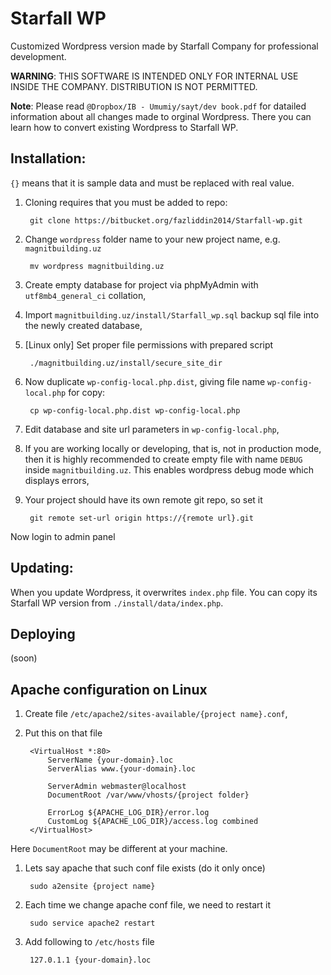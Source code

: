 # Starfall WP

Customized Wordpress version made by Starfall Company for professional development.

**WARNING**: THIS SOFTWARE IS INTENDED ONLY FOR INTERNAL USE INSIDE THE COMPANY. DISTRIBUTION IS NOT PERMITTED.

**Note**: Please read `@Dropbox/IB - Umumiy/sayt/dev book.pdf` for datailed information about all changes made to orginal Wordpress. There you can learn how to convert existing Wordpress to Starfall WP.

## Installation:

`{}` means that it is sample data and must be replaced with real value.

1. Cloning requires that you must be added to repo:

        git clone https://bitbucket.org/fazliddin2014/Starfall-wp.git

1. Change `wordpress` folder name to your new project name, e.g. `magnitbuilding.uz`
        
        mv wordpress magnitbuilding.uz

1. Create empty database for project via phpMyAdmin with `utf8mb4_general_ci` collation,
1. Import `magnitbuilding.uz/install/Starfall_wp.sql` backup sql file into the newly created database,
1. [Linux only] Set proper file permissions with prepared script
        
        ./magnitbuilding.uz/install/secure_site_dir

1. Now duplicate `wp-config-local.php.dist`, giving file name `wp-config-local.php` for copy:
        
        cp wp-config-local.php.dist wp-config-local.php

1. Edit database and site url parameters in `wp-config-local.php`,
1. If you are working locally or developing, that is, not in production mode, then it is highly recommended to create empty file with name `DEBUG` inside `magnitbuilding.uz`. This enables wordpress debug mode which displays errors,
1. Your project should have its own remote git repo, so set it
        
        git remote set-url origin https://{remote url}.git

Now login to admin panel



## Updating:

When you update Wordpress, it overwrites `index.php` file. You can copy its Starfall WP version from `./install/data/index.php`.

## Deploying
(soon)

## Apache configuration on Linux

1. Create file `/etc/apache2/sites-available/{project name}.conf`,
1. Put this on that file
        
        <VirtualHost *:80>
            ServerName {your-domain}.loc
            ServerAlias www.{your-domain}.loc

            ServerAdmin webmaster@localhost
            DocumentRoot /var/www/vhosts/{project folder}

            ErrorLog ${APACHE_LOG_DIR}/error.log
            CustomLog ${APACHE_LOG_DIR}/access.log combined
        </VirtualHost>

Here `DocumentRoot` may be different at your machine.

1. Lets say apache that such conf file exists (do it only once)
        
        sudo a2ensite {project name}

4. Each time we change apache conf file, we need to restart it
        
        sudo service apache2 restart

5. Add following to `/etc/hosts` file
        
        127.0.1.1 {your-domain}.loc
